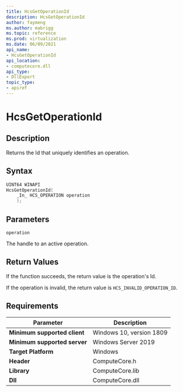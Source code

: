 ```yaml
---
title: HcsGetOperationId
description: HcsGetOperationId
author: faymeng
ms.author: mabrigg
ms.topic: reference
ms.prod: virtualization
ms.date: 06/09/2021
api_name:
- HcsGetOperationId
api_location:
- computecore.dll
api_type:
- DllExport
topic_type: 
- apiref
---
```

# HcsGetOperationId

## Description

Returns the Id that uniquely identifies an operation.

## Syntax

```cpp
UINT64 WINAPI
HcsGetOperationId(
    _In_ HCS_OPERATION operation
    );
```

## Parameters

`operation`

The handle to an active operation.

## Return Values

If the function succeeds, the return value is the operation's Id.

If the operation is invalid, the return value is `HCS_INVALID_OPERATION_ID`.

## Requirements

|Parameter|Description|
|---|---|
| **Minimum supported client** | Windows 10, version 1809 |
| **Minimum supported server** | Windows Server 2019 |
| **Target Platform** | Windows |
| **Header** | ComputeCore.h |
| **Library** | ComputeCore.lib |
| **Dll** | ComputeCore.dll |
